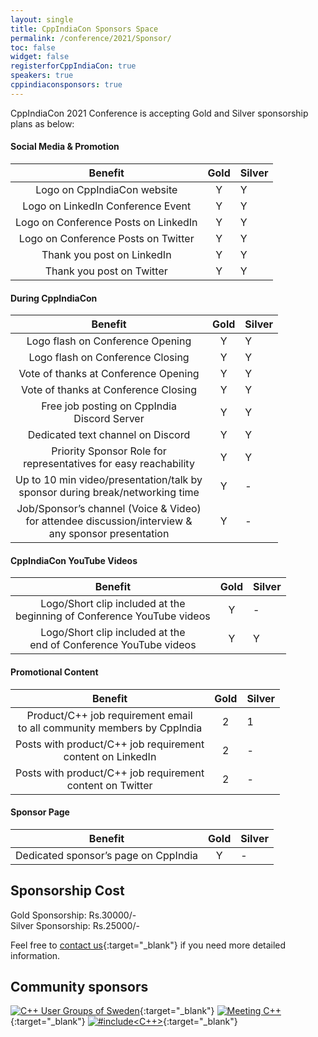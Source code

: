 ```yaml
---
layout: single
title: CppIndiaCon Sponsors Space
permalink: /conference/2021/Sponsor/
toc: false
widget: false
registerforCppIndiaCon: true
speakers: true
cppindiaconsponsors: true
---
```

CppIndiaCon 2021 Conference is accepting Gold and Silver sponsorship plans as below:

#### Social Media & Promotion

| Benefit | Gold | Silver |
| :---: |:---:|:---|
| Logo on CppIndiaCon website | Y | Y |
| Logo on LinkedIn Conference Event | Y | Y|
| Logo on Conference Posts on LinkedIn | Y | Y |
| Logo on Conference Posts on Twitter | Y | Y |
| Thank you post on LinkedIn | Y | Y |
| Thank you post on Twitter | Y | Y |

#### During CppIndiaCon

| Benefit | Gold | Silver |
| :---: |:---:|:---|
| Logo flash on Conference Opening | Y | Y |
| Logo flash on Conference Closing | Y | Y |
| Vote of thanks at Conference Opening | Y | Y |
| Vote of thanks at Conference Closing | Y | Y |
| Free job posting on CppIndia <br>Discord Server | Y | Y |
| Dedicated text channel on Discord | Y | Y |
| Priority Sponsor Role for <br>representatives for easy reachability | Y | Y |
| Up to 10 min video/presentation/talk by <br>sponsor during break/networking time | Y | - |	
| Job/Sponsor’s channel (Voice & Video) <br>for attendee discussion/interview & <br>any sponsor presentation | Y | - |	

#### CppIndiaCon YouTube Videos

| Benefit | Gold | Silver |
| :---: |:---:|:---|
| Logo/Short clip included at the <br>beginning of Conference YouTube videos | Y | - |	
| Logo/Short clip included at the <br>end of Conference YouTube videos | Y | Y |

#### Promotional Content

| Benefit | Gold | Silver |
| :---: |:---:|:---|
| Product/C++ job requirement email <br>to all community members by CppIndia | 2 | 1 |
| Posts with product/C++ job requirement <br>content on LinkedIn | 2 | - |	
| Posts with product/C++ job requirement <br>content on Twitter | 2 | - |

#### Sponsor Page

| Benefit | Gold | Silver |
| :---: |:---:|:---|
| Dedicated sponsor’s page on CppIndia | Y | - |	

## Sponsorship Cost
Gold Sponsorship: Rs.30000/-
<br>Silver Sponsorship: Rs.25000/-

Feel free to [contact us](/contact){:target="_blank"} if you need more detailed information.

<!-- ## Sponsors
[![jetbrains](/Sponsors/jetbrains.png)](https://www.jetbrains.com){:target="_blank"} -->

## Community sponsors

[![C++ User Groups of Sweden](/Sponsors/SwedenCppOfficial.png)](https://www.swedencpp.se/){:target="_blank"}
[![Meeting C++](/Sponsors/meeting_cpp.png)](https://www.meetingcpp.com){:target="_blank"}
[![#include<C++>](/Sponsors/include_logo.png)](https://www.includecpp.org/){:target="_blank"}
